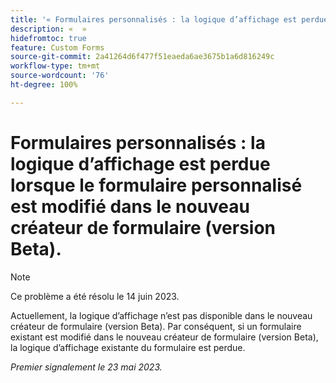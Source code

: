 ```yaml
---
title: '« Formulaires personnalisés : la logique d’affichage est perdue lorsque le formulaire personnalisé est modifié dans le nouveau créateur de formulaire (version Beta). »'
description: «  »
hidefromtoc: true
feature: Custom Forms
source-git-commit: 2a41264d6f477f51eaeda6ae3675b1a6d816249c
workflow-type: tm+mt
source-wordcount: '76'
ht-degree: 100%

---
```



# Formulaires personnalisés : la logique d’affichage est perdue lorsque le formulaire personnalisé est modifié dans le nouveau créateur de formulaire (version Beta).

>[!NOTE]
>
>Ce problème a été résolu le 14 juin 2023.

Actuellement, la logique d’affichage n’est pas disponible dans le nouveau créateur de formulaire (version Beta). Par conséquent, si un formulaire existant est modifié dans le nouveau créateur de formulaire (version Beta), la logique d’affichage existante du formulaire est perdue.

_Premier signalement le 23 mai 2023._

